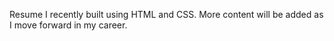 
Resume I recently built using HTML and CSS. 
More content will be added as I move forward in my career.
